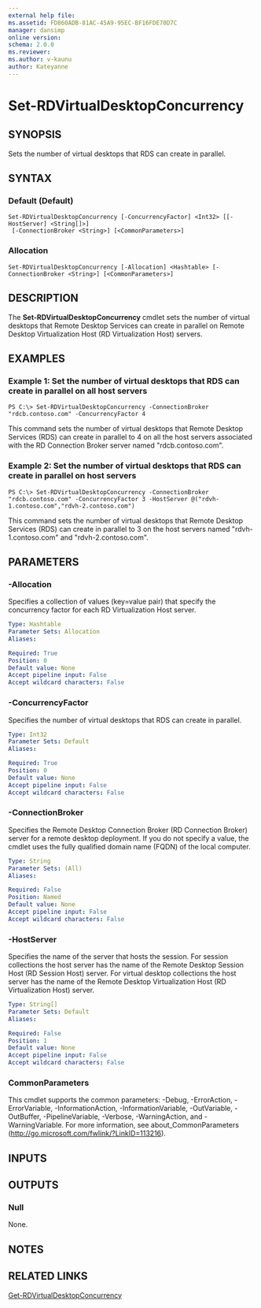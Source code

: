 ```yaml
---
external help file: 
ms.assetid: FD860ADB-81AC-45A9-95EC-BF16FDE70D7C
manager: dansimp
online version: 
schema: 2.0.0
ms.reviewer:
ms.author: v-kaunu
author: Kateyanne
---
```


# Set-RDVirtualDesktopConcurrency

## SYNOPSIS
Sets the number of virtual desktops that RDS can create in parallel.

## SYNTAX

### Default (Default)
```
Set-RDVirtualDesktopConcurrency [-ConcurrencyFactor] <Int32> [[-HostServer] <String[]>]
 [-ConnectionBroker <String>] [<CommonParameters>]
```

### Allocation
```
Set-RDVirtualDesktopConcurrency [-Allocation] <Hashtable> [-ConnectionBroker <String>] [<CommonParameters>]
```

## DESCRIPTION
The **Set-RDVirtualDesktopConcurrency** cmdlet sets the number of virtual desktops that Remote Desktop Services can create in parallel on Remote Desktop Virtualization Host (RD Virtualization Host) servers.

## EXAMPLES

### Example 1: Set the number of virtual desktops that RDS can create in parallel on all host servers
```
PS C:\> Set-RDVirtualDesktopConcurrency -ConnectionBroker "rdcb.contoso.com" -ConcurrencyFactor 4
```

This command sets the number of virtual desktops that Remote Desktop Services (RDS) can create in parallel to 4 on all the host servers associated with the RD Connection Broker server named "rdcb.contoso.com".

### Example 2: Set the number of virtual desktops that RDS can create in parallel on host servers
```
PS C:\> Set-RDVirtualDesktopConcurrency -ConnectionBroker "rdcb.contoso.com" -ConcurrencyFactor 3 -HostServer @("rdvh-1.contoso.com","rdvh-2.contoso.com")
```

This command sets the number of virtual desktops that Remote Desktop Services (RDS) can create in parallel to 3 on the host servers named "rdvh-1.contoso.com" and "rdvh-2.contoso.com".

## PARAMETERS

### -Allocation
Specifies a collection of values (key=value pair) that specify the concurrency factor for each RD Virtualization Host server.

```yaml
Type: Hashtable
Parameter Sets: Allocation
Aliases: 

Required: True
Position: 0
Default value: None
Accept pipeline input: False
Accept wildcard characters: False
```

### -ConcurrencyFactor
Specifies the number of virtual desktops that RDS can create in parallel.

```yaml
Type: Int32
Parameter Sets: Default
Aliases: 

Required: True
Position: 0
Default value: None
Accept pipeline input: False
Accept wildcard characters: False
```

### -ConnectionBroker
Specifies the Remote Desktop Connection Broker (RD Connection Broker) server for a remote desktop deployment.
If you do not specify a value, the cmdlet uses the fully qualified domain name (FQDN) of the local computer.

```yaml
Type: String
Parameter Sets: (All)
Aliases: 

Required: False
Position: Named
Default value: None
Accept pipeline input: False
Accept wildcard characters: False
```

### -HostServer
Specifies the name of the server that hosts the session.
For session collections the host server has the name of the Remote Desktop Session Host (RD  Session Host) server.
For virtual desktop collections the host server has the name of the Remote Desktop Virtualization Host (RD Virtualization Host) server.

```yaml
Type: String[]
Parameter Sets: Default
Aliases: 

Required: False
Position: 1
Default value: None
Accept pipeline input: False
Accept wildcard characters: False
```

### CommonParameters
This cmdlet supports the common parameters: -Debug, -ErrorAction, -ErrorVariable, -InformationAction, -InformationVariable, -OutVariable, -OutBuffer, -PipelineVariable, -Verbose, -WarningAction, and -WarningVariable. For more information, see about_CommonParameters (http://go.microsoft.com/fwlink/?LinkID=113216).

## INPUTS

## OUTPUTS

### Null
None.

## NOTES

## RELATED LINKS

[Get-RDVirtualDesktopConcurrency](./Get-RDVirtualDesktopConcurrency.md)

